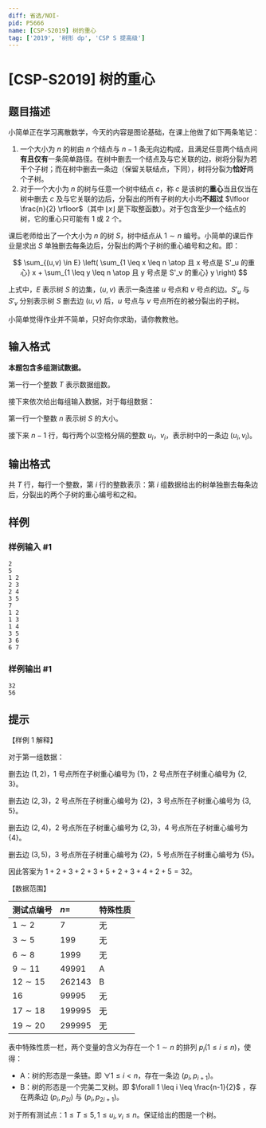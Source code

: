 ```yaml
---
diff: 省选/NOI-
pid: P5666
name: [CSP-S2019] 树的重心
tag: ['2019', '树形 dp', 'CSP S 提高级']
---
```

# [CSP-S2019] 树的重心
## 题目描述

小简单正在学习离散数学，今天的内容是图论基础，在课上他做了如下两条笔记：
1. 一个大小为 $n$ 的树由 $n$ 个结点与 $n - 1$ 条无向边构成，且满足任意两个结点间**有且仅有**一条简单路径。在树中删去一个结点及与它关联的边，树将分裂为若干个子树；而在树中删去一条边（保留关联结点，下同），树将分裂为**恰好**两个子树。
2. 对于一个大小为 $n$ 的树与任意一个树中结点 $c$，称 $c$ 是该树的**重心**当且仅当在树中删去 $c$ 及与它关联的边后，分裂出的所有子树的大小均**不超过** $\lfloor \frac{n}{2} \rfloor$（其中 $\lfloor x \rfloor$ 是下取整函数）。对于包含至少一个结点的树，它的重心只可能有 1 或 2 个。

课后老师给出了一个大小为 $n$ 的树 $S$，树中结点从 $1 \sim n$ 编号。小简单的课后作业是求出 $S$ 单独删去每条边后，分裂出的两个子树的重心编号和之和。即：

$$
\sum_{(u,v) \in E} \left( \sum_{1 \leq x \leq n \atop 且 x 号点是 S'_u 的重心} x + \sum_{1 \leq y \leq n \atop 且 y 号点是 S'_v 的重心} y \right)
$$

上式中，$E$ 表示树 $S$ 的边集，$(u,v)$ 表示一条连接 $u$ 号点和 $v$ 号点的边。$S'_u$ 与 $S'_v$ 分别表示树 $S$ 删去边 $(u,v)$ 后，$u$ 号点与 $v$ 号点所在的被分裂出的子树。

小简单觉得作业并不简单，只好向你求助，请你教教他。

## 输入格式

**本题包含多组测试数据。**

第一行一个整数 $T$ 表示数据组数。

接下来依次给出每组输入数据，对于每组数据：

第一行一个整数 $n$ 表示树 $S$ 的大小。

接下来 $n − 1$ 行，每行两个以空格分隔的整数 $u_i$，$v_i$，表示树中的一条边 $(u_i,v_i)$。
## 输出格式

共 $T$ 行，每行一个整数，第 $i$ 行的整数表示：第 $i$ 组数据给出的树单独删去每条边后，分裂出的两个子树的重心编号和之和。
## 样例

### 样例输入 #1
```
2
5
1 2
2 3
2 4
3 5
7
1 2
1 3
1 4
3 5
3 6
6 7
```
### 样例输出 #1
```
32
56
```
## 提示

【样例 1 解释】

对于第一组数据：

删去边 $(1,2)$，1 号点所在子树重心编号为 $\{1\}$，2 号点所在子树重心编号为 $\{2,3\}$。

删去边 $(2,3)$，2 号点所在子树重心编号为 $\{2\}$，3 号点所在子树重心编号为 $\{3,5\}$。

删去边 $(2,4)$，2 号点所在子树重心编号为 $\{2,3\}$，4 号点所在子树重心编号为 $\{4\}$。

删去边 $(3,5)$，3 号点所在子树重心编号为 $\{2\}$，5 号点所在子树重心编号为 $\{5\}$。

因此答案为 $1 + 2 + 3 + 2 + 3 + 5 + 2 + 3 + 4 + 2 + 5 = 32$。

【数据范围】

| 测试点编号 | $n =$ | 特殊性质 |
| :----------- | :----------- | :----------- |
| $1 \sim 2$ | $7$ | 无 |
| $3 \sim 5$ | $199$ | 无 |
| $6 \sim 8$ | $1999$ | 无 |
| $9 \sim 11$ | $49991$ | A |
| $12 \sim 15$ | $262143$ | B |
| $16$ | $99995$ | 无 |
| $17 \sim 18$ | $199995$ | 无 |
| $19 \sim 20$ | $299995$ | 无 |


表中特殊性质一栏，两个变量的含义为存在一个 $1 \sim n$ 的排列  $p_i (1 \leq i \leq n)$，使得：
- A：树的形态是一条链。即 $\forall 1 \leq i \lt n$，存在一条边 $(p_i, p_{i + 1})$。
- B：树的形态是一个完美二叉树。即 $\forall 1 \leq i \leq \frac{n-1}{2}$ ，存在两条边 $(p_i, p_{2i})$ 与 $(p_i, p_{2i+1})$。

对于所有测试点：$1 \leq T \leq 5 , 1 \leq u_i,v_i \leq n$。保证给出的图是一个树。
